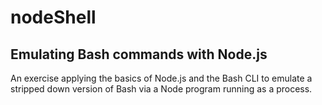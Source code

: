# nodeShell
## Emulating Bash commands with Node.js

An exercise applying the basics of Node.js and the Bash CLI to emulate a stripped down version of Bash via a Node program running as a process. 
